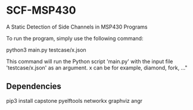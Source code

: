 # SCF-MSP430

A Static Detection of Side Channels in MSP430 Programs

To run the program, simply use the following command:

python3 main.py testcase/x.json

This command will run the Python script 'main.py' with the input file 'testcase/x.json' as an argument. x can be for example, diamond, fork, ..."

## Dependencies

pip3 install capstone pyelftools networkx graphviz angr

